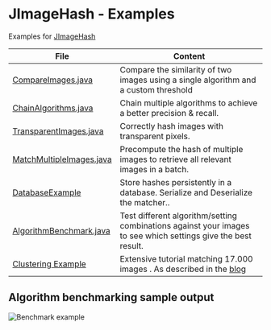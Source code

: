 # JImageHash - Examples


Examples for [JImageHash](https://github.com/KilianB/JImageHash)

 File | Content 
--- | --- 
[CompareImages.java](src/main/java/dev/brachtendorf/jimagehash_examples/CompareImages.java) | Compare the similarity of two images using a single algorithm and a custom threshold
[ChainAlgorithms.java](src/main/java/dev/brachtendorf/jimagehash_examples/ChainAlgorithms.java) | Chain multiple algorithms to achieve a better precision & recall.
[TransparentImages.java](src/main/java/dev/brachtendorf/jimagehash_examples/TransparenImages.java) | Correctly hash images with transparent pixels.
[MatchMultipleImages.java](src/main/java/dev/brachtendorf/jimagehash_examples/MatchMultipleImages.java) | Precompute the hash of multiple images to retrieve all relevant images in a batch.
[DatabaseExample](src/main/java/dev/brachtendorf/jimagehash_examples/DatabaseExample.java) | Store hashes persistently in a database. Serialize and Deserialize the matcher..
[AlgorithmBenchmark.java](src/main/java/dev/brachtendorf/jimagehash_examples/AlgorithmBenchmark.java) | Test different algorithm/setting combinations against your images to see which settings give the best result.
[Clustering Example](src/main/java/dev/brachtendorf/jimagehash_examples/nineGagDuplicateDetectionAndMemeCategorize) | Extensive tutorial matching 17.000 images . As described in the [blog](https://medium.com/@kilian.brachtendorf_83099/getting-tired-of-re-uploads-4a4f88908d52)

## Algorithm benchmarking sample output

![Benchmark example](https://user-images.githubusercontent.com/9025925/49185669-c14a0b80-f362-11e8-92fa-d51a20476937.jpg)
